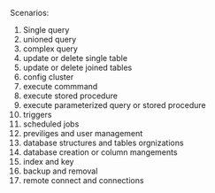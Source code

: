 Scenarios:
1. Single query
2. unioned query
3. complex query
4. update or delete single table
5. update or delete joined tables
6. config cluster
7. execute commmand
8. execute stored procedure
9. execute parameterized query or stored procedure
10. triggers
11. scheduled jobs
12. previliges and user management
13. database structures and tables orgnizations
14. database creation or column mangements
15. index and key
17. backup and removal
18. remote connect and connections
